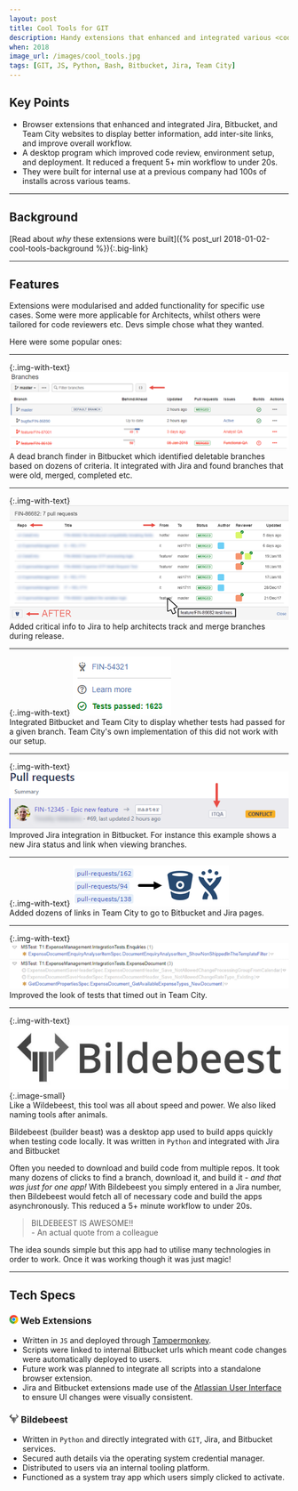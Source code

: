 ```yaml
---
layout: post
title: Cool Tools for GIT
description: Handy extensions that enhanced and integrated various <code>GIT</code> related services at a previous company.
when: 2018
image_url: /images/cool_tools.jpg
tags: [GIT, JS, Python, Bash, Bitbucket, Jira, Team City]
---
```


## Key Points
- Browser extensions that enhanced and integrated Jira, Bitbucket, and Team City websites to  display better information, add inter-site links, and improve overall workflow.
- A desktop program which improved code review, environment setup, and deployment. It reduced a frequent 5+ min workflow to under 20s.
- They were built for internal use at a previous company had 100s of installs across various teams.

---

## Background

[Read about _why_ these extensions were built]({% post_url 2018-01-02-cool-tools-background %}){:.big-link}

---

## Features

Extensions were modularised and added functionality for specific use cases. Some were more applicable for Architects, whilst others were tailored for code reviewers etc. Devs simple chose what they wanted.

Here were some popular ones:

---

{:.img-with-text}
![Image of Dead Branch Finder](/images/cool_tools_dead_branch_finder.png)<br>
A dead branch finder in Bitbucket which identified deletable branches based on dozens of criteria. It integrated with Jira and found branches that were old, merged, completed etc.

---

{:.img-with-text}
![Image of Jira Popup Improvements](/images/cool_tools_jira_popup.gif)<br>
Added critical info to Jira to help architects track and merge branches during release.

---

{:.img-with-text}
![Image of Bitbucket Improvements](/images/cool_tools_pr_build_status.png)<br>
Integrated Bitbucket and Team City to display whether tests had passed for a given branch. Team City's own implementation of this did not work with our setup.

---

{:.img-with-text}
![Image of Jira Improvements](/images/cool_tools_pr_jira_status.png)<br>
Improved Jira integration in Bitbucket. For instance this example shows a new Jira status and link when viewing branches.

---

{:.img-with-text}
![Image of Team City links](/images/cool_tools_pr_link.png)<br>
Added dozens of links in Team City to go to Bitbucket and Jira pages.

---

{:.img-with-text}
![Image of Team City timeout UI](/images/cool_tools_timeouts.png)<br>
Improved the look of tests that timed out in Team City.

---

{:.img-with-text}
![Image of Bildebeest logo](/images/cool_tools_bildebeest.jpg){:.image-small}<br>
Like a Wildebeest, this tool was all about speed and power. We also liked naming tools after animals.

Bildebeest (builder beast) was a desktop app used to build apps quickly when testing code locally. It was written in `Python` and integrated with Jira and Bitbucket

Often you needed to download and build code from multiple repos. It took many dozens of clicks to find a branch, download it, and build it - _and that was just for one app!_ With Bildebeest you simply entered in a Jira number, then Bildebeest would fetch all of necessary code and build the apps asynchronously. This reduced a 5+ minute workflow to under 20s.

<blockquote>
BILDEBEEST IS AWESOME!!<br>
- An actual quote from a colleague
</blockquote>

The idea sounds simple but this app had to utilise many technologies in order to work. Once it was working though it was just magic!

---

## Tech Specs

### ![Chrome](/icons/chrome.png) Web Extensions
- Written in `JS` and deployed through [Tampermonkey](https://www.tampermonkey.net/).
- Scripts were linked to internal Bitbucket urls which meant code changes were automatically deployed to users.
- Future work was planned to integrate all scripts into a standalone browser extension.
- Jira and Bitbucket extensions made use of the [Atlassian User Interface](https://docs.atlassian.com/aui/) to ensure UI changes were visually consistent.

### ![Bildebeest](/icons/bildebeest.png) Bildebeest
- Written in `Python` and directly integrated with `GIT`, Jira, and Bitbucket services.
- Secured auth details via the operating system credential manager.
- Distributed to users via an internal tooling platform.
- Functioned as a system tray app which users simply clicked to activate.